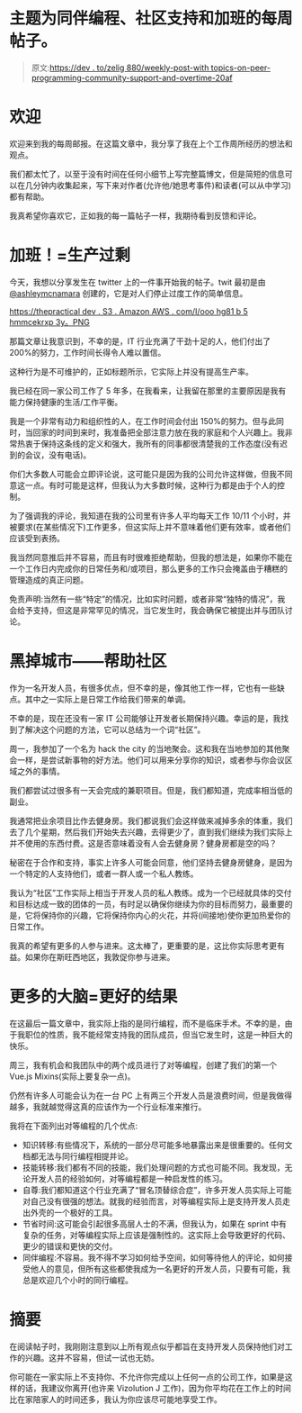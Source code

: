 # 主题为同伴编程、社区支持和加班的每周帖子。

> 原文:[https://dev . to/zelig 880/weekly-post-with topics-on-peer-programming-community-support-and-overtime-20af](https://dev.to/zelig880/weekly-post-with-topics-on-peer-programming-community-support-and-overtime-20af)

# 欢迎

欢迎来到我的每周邮报。在这篇文章中，我分享了我在上个工作周所经历的想法和观点。

我们都太忙了，以至于没有时间在任何小细节上写完整篇博文，但是简短的信息可以在几分钟内收集起来，写下来对作者(允许他/她思考事件)和读者(可以从中学习)都有帮助。

我真希望你喜欢它，正如我的每一篇帖子一样，我期待看到反馈和评论。

# 加班！=生产过剩

今天，我想以分享发生在 twitter 上的一件事开始我的帖子。twit 最初是由 [@ashleymcnamara](https://dev.to/ashleymcnamara) 创建的，它是对人们停止过度工作的简单信息。

[https://thepractical dev . S3 . Amazon AWS . com/I/ooo hg81 b 5 hmmcekrxp 3y。PNG](https://thepracticaldev.s3.amazonaws.com/i/ooohg81b5hmmcekrxp3y.PNG)

那篇文章让我意识到，不幸的是，IT 行业充满了干劲十足的人，他们付出了 200%的努力，工作时间长得令人难以置信。

这种行为是不可维护的，正如标题所示，它实际上并没有提高生产率。

我已经在同一家公司工作了 5 年多，在我看来，让我留在那里的主要原因是我有能力保持健康的生活/工作平衡。

我是一个非常有动力和组织性的人，在工作时间会付出 150%的努力。但与此同时，当回家的时间到来时，我准备把全部注意力放在我的家庭和个人兴趣上。我非常热衷于保持这条线的定义和强大，我所有的同事都很清楚我的工作态度(没有迟到的会议，没有电话)。

你们大多数人可能会立即评论说，这可能只是因为我的公司允许这样做，但我不同意这一点。有时可能是这样，但我认为大多数时候，这种行为都是由于个人的控制。

为了强调我的评论，我知道在我的公司里有许多人平均每天工作 10/11 个小时，并被要求(在某些情况下)工作更多，但这实际上并不意味着他们更有效率，或者他们应该受到表扬。

我当然同意推后并不容易，而且有时很难拒绝帮助，但我的想法是，如果你不能在一个工作日内完成你的日常任务和/或项目，那么更多的工作只会掩盖由于糟糕的管理造成的真正问题。

免责声明:当然有一些“特定”的情况，比如实时问题，或者非常“独特的情况”，我会给予支持，但这是非常罕见的情况，当它发生时，我会确保它被提出并与团队讨论。

# 黑掉城市——帮助社区

作为一名开发人员，有很多优点，但不幸的是，像其他工作一样，它也有一些缺点。其中之一实际上是日常工作给我们带来的单调。

不幸的是，现在还没有一家 IT 公司能够让开发者长期保持兴趣。幸运的是，我找到了解决这个问题的方法，它可以总结为一个词“社区”。

周一，我参加了一个名为 hack the city 的当地聚会。这和我在当地参加的其他聚会一样，是尝试新事物的好方法。他们可以用来分享你的知识，或者参与你会议区域之外的事情。

我们都尝试过很多有一天会完成的兼职项目。但是，我们都知道，完成率相当低的副业。

我通常把业余项目比作去健身房。我们都说我们会这样做来减掉多余的体重，我们去了几个星期，然后我们开始失去兴趣，去得更少了，直到我们继续为我们实际上并不使用的东西付费。这是否意味着没有人会去健身房？健身房都是空的吗？

秘密在于合作和支持，事实上许多人可能会同意，他们坚持去健身房健身，是因为一个特定的人支持他们，或者一群人或一个私人教练。

我认为“社区”工作实际上相当于开发人员的私人教练。成为一个已经就具体的交付和目标达成一致的团体的一员，有时足以确保你继续为你的目标而努力，最重要的是，它将保持你的兴趣，它将保持你内心的火花，并将(间接地)使你更加热爱你的日常工作。

我真的希望有更多的人参与进来。这太棒了，更重要的是，这比你实际思考更有益。如果你在斯旺西地区，我敦促你参与进来。

# 更多的大脑=更好的结果

在这最后一篇文章中，我实际上指的是同行编程，而不是临床手术。不幸的是，由于我职位的性质，我不能经常支持我的团队成员，但当它发生时，这是一种巨大的快乐。

周三，我有机会和我团队中的两个成员进行了对等编程，创建了我们的第一个 Vue.js Mixins(实际上要复杂一点)。

仍然有许多人可能会认为在一台 PC 上有两三个开发人员是浪费时间，但是我做得越多，我就越觉得这真的应该作为一个行业标准来推行。

我将在下面列出对等编程的几个优点:

*   知识转移:有些情况下，系统的一部分尽可能多地暴露出来是很重要的。任何文档都无法与同行编程相提并论。
*   技能转移:我们都有不同的技能，我们处理问题的方式也可能不同。我发现，无论开发人员的经验如何，对等编程都是一种启发性的练习。
*   自尊:我们都知道这个行业充满了“冒名顶替综合症”，许多开发人员实际上可能对自己没有很强的想法。就我的经验而言，对等编程实际上是支持开发人员走出外壳的一个极好的工具。
*   节省时间:这可能会引起很多高层人士的不满，但我认为，如果在 sprint 中有复杂的任务，对等编程实际上应该是强制性的。这实际上会导致更好的代码、更少的错误和更快的交付。
*   同伴编程:不容易。我不得不学习如何给予空间，如何等待他人的评论，如何接受他人的意见，但所有这些都使我成为一名更好的开发人员，只要有可能，我总是欢迎几个小时的同行编程。

# 摘要

在阅读帖子时，我刚刚注意到以上所有观点似乎都旨在支持开发人员保持他们对工作的兴趣。这并不容易，但试一试也无妨。

你可能在一家实际上不支持你、不允许你完成以上任何一点的公司工作，如果是这样的话，我建议你离开(也许来 Vizolution J 工作)，因为你平均花在工作上的时间比在家陪家人的时间还多，我认为你应该尽可能地享受工作。